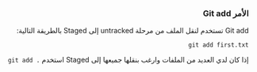 


### <div dir=rtl>الأمر Git add<dir>

<div dir=rtl>
Git add تستخدم لنقل الملف من مرحلة untracked إلى Staged بالطريقة التالية:

``
git add first.txt
``

إذا كان لدي العديد من الملفات وارغب بنقلها جميعها إلى Staged استخدم 
``
. git add
``
 <dir>
